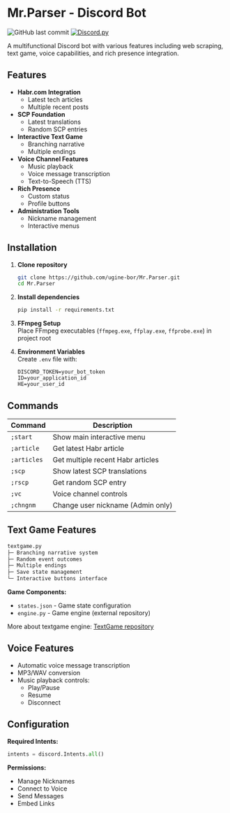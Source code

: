 # Mr.Parser - Discord Bot

![GitHub last commit](https://img.shields.io/github/last-commit/ugine-bor/Mr.Parser)
[![Discord.py](https://img.shields.io/badge/discord.py-2.0%2B-blue)](https://discordpy.readthedocs.io/)

A multifunctional Discord bot with various features including web scraping, text game, voice capabilities, and rich presence integration.

## Features

- **Habr.com Integration**
  - Latest tech articles
  - Multiple recent posts
- **SCP Foundation**
  - Latest translations
  - Random SCP entries
- **Interactive Text Game**
  - Branching narrative
  - Multiple endings
- **Voice Channel Features**
  - Music playback
  - Voice message transcription
  - Text-to-Speech (TTS)
- **Rich Presence**
  - Custom status
  - Profile buttons
- **Administration Tools**
  - Nickname management
  - Interactive menus

## Installation

1. **Clone repository**
   ```bash
   git clone https://github.com/ugine-bor/Mr.Parser.git
   cd Mr.Parser
   ```

2. **Install dependencies**
   ```bash
   pip install -r requirements.txt
   ```

3. **FFmpeg Setup**  
   Place FFmpeg executables (`ffmpeg.exe`, `ffplay.exe`, `ffprobe.exe`) in project root

4. **Environment Variables**  
   Create `.env` file with:
   ```env
   DISCORD_TOKEN=your_bot_token
   ID=your_application_id
   HE=your_user_id
   ```

## Commands

| Command     | Description                          |
|-------------|--------------------------------------|
| `;start`    | Show main interactive menu           |
| `;article`  | Get latest Habr article              |
| `;articles` | Get multiple recent Habr articles    |
| `;scp`      | Show latest SCP translations         |
| `;rscp`     | Get random SCP entry                 |
| `;vc`       | Voice channel controls               |
| `;chngnm`   | Change user nickname (Admin only)    |

## Text Game Features

```python
textgame.py
├─ Branching narrative system
├─ Random event outcomes
├─ Multiple endings
├─ Save state management
└─ Interactive buttons interface
```

**Game Components:**
- `states.json` - Game state configuration
- `engine.py` - Game engine (external repository)

More about textgame engine: [TextGame repository](https://github.com/ugine-bor/TextGame)

## Voice Features

- Automatic voice message transcription
- MP3/WAV conversion
- Music playback controls:
  - Play/Pause
  - Resume
  - Disconnect

## Configuration

**Required Intents:**
```python
intents = discord.Intents.all()
```

**Permissions:**
- Manage Nicknames
- Connect to Voice
- Send Messages
- Embed Links
